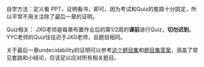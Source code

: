 自学方法：定义看 PPT，证明看书，即可。因为考试和Quiz的套路十分固定，所以平常不用关注除了最后一章的证明。

Quiz相关： JXG老师是每章布置作业后的第1/2周的**课前**进行Quiz，**切勿迟到**。YYC老师的Quiz往往迟于JXG老师，且题目相同。

关于最后一章undecidability的证明可以参考[这个题目集](https://www.cs.rice.edu/~nakhleh/COMP481/final_review_sp06.pdf)和[题目集答案](https://www.cs.rice.edu/~nakhleh/COMP481/final_review_sp06_sol.pdf)，涵盖了常见套路和小结论，应该足以应对所有相关题目。
